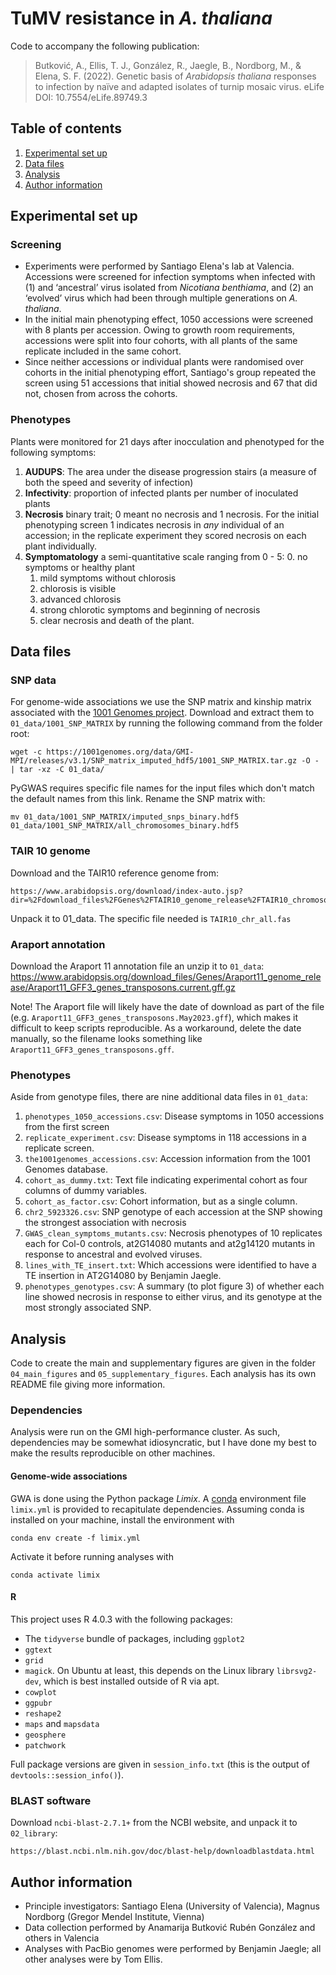 # TuMV resistance in *A. thaliana*

Code to accompany the following publication:

> Butković, A., Ellis, T. J., González, R., Jaegle, B., Nordborg, M., & Elena, S. F. (2022). Genetic basis of *Arabidopsis thaliana* responses to infection by naïve and adapted isolates of turnip mosaic virus. eLife DOI: 10.7554/eLife.89749.3

## Table of contents

1. [Experimental set up](#experimental-set-up)
3. [Data files](#data-files)
4. [Analysis](#analysis)
5. [Author information](#author-information)

## Experimental set up

### Screening

* Experiments were performed by Santiago Elena's lab at Valencia. Accessions were screened for infection symptoms when infected with (1) and ‘ancestral’ virus isolated from *Nicotiana benthiama*, and (2) an ‘evolved’ virus which had been through multiple generations on *A. thaliana*.
* In the initial main phenotyping effect, 1050 accessions were screened with 8 plants per accession. Owing to growth room requirements, accessions were split into four cohorts, with all plants of the same replicate included in the same cohort.
* Since neither accessions or individual plants were randomised over cohorts in the initial phenotyping effort, Santiago's group repeated the screen using 51 accessions that initial showed necrosis and 67 that did not, chosen from across the cohorts.

### Phenotypes

Plants were monitored for 21 days after inocculation and phenotyped for the following symptoms:

1. **AUDUPS**: The area under the disease progression stairs (a measure of both the speed and severity of infection)
2. **Infectivity**: proportion of infected plants per number of inoculated plants
3. **Necrosis** binary trait; 0 meant no necrosis and 1 necrosis. For the initial phenotyping screen 1 indicates necrosis in *any* individual of an accession; in the replicate experiment they scored necrosis on each plant individually.
4. **Symptomatology** a semi-quantitative scale ranging from 0 - 5:
    0. no symptoms or healthy plant
    1. mild symptoms without chlorosis
    2. chlorosis is visible
    3. advanced chlorosis
    4. strong chlorotic symptoms and beginning of necrosis
    5. clear necrosis and death of the plant.

## Data files

### SNP data

For genome-wide associations we use the SNP matrix and kinship matrix associated with the [1001 Genomes project](https://1001genomes.org/).
Download and extract them to `01_data/1001_SNP_MATRIX` by running the following command from the folder root:

```
wget -c https://1001genomes.org/data/GMI-MPI/releases/v3.1/SNP_matrix_imputed_hdf5/1001_SNP_MATRIX.tar.gz -O - | tar -xz -C 01_data/
```

PyGWAS requires specific file names for the input files which don't match the default names from this link. Rename the SNP matrix with:

```
mv 01_data/1001_SNP_MATRIX/imputed_snps_binary.hdf5 01_data/1001_SNP_MATRIX/all_chromosomes_binary.hdf5
```

### TAIR 10 genome

Download and the TAIR10 reference genome from:
```
https://www.arabidopsis.org/download/index-auto.jsp?dir=%2Fdownload_files%2FGenes%2FTAIR10_genome_release%2FTAIR10_chromosome_files
```

Unpack it to 01_data. The specific file needed is `TAIR10_chr_all.fas`

### Araport annotation

Download the Araport 11 annotation file an unzip it to `01_data`:
https://www.arabidopsis.org/download_files/Genes/Araport11_genome_release/Araport11_GFF3_genes_transposons.current.gff.gz

Note! The Araport file will likely have the date of download as part of the file
(e.g. `Araport11_GFF3_genes_transposons.May2023.gff`), which makes it difficult
to keep scripts reproducible. As a workaround, delete the date manually, so the
filename looks something like `Araport11_GFF3_genes_transposons.gff`.

### Phenotypes

Aside from genotype files, there are nine additional data files in `01_data`:

1. `phenotypes_1050_accessions.csv`: Disease symptoms in 1050 accessions from the first screen
2. `replicate_experiment.csv`: Disease symptoms in 118 accessions in a replicate screen.
3. `the1001genomes_accessions.csv`: Accession information from the 1001 Genomes database.
4. `cohort_as_dummy.txt`: Text file indicating experimental cohort as four columns of dummy variables.
5. `cohort_as_factor.csv`: Cohort information, but as a single column.
6. `chr2_5923326.csv`: SNP genotype of each accession at the SNP showing the 
    strongest association with necrosis
7. `GWAS_clean_symptoms_mutants.csv`: Necrosis phenotypes of 10 replicates each 
    for Col-0 controls, at2G14080 mutants and at2g14120 mutants in response to 
    ancestral and evolved viruses.
8. `lines_with_TE_insert.txt`: Which accessions were identified to have a TE
    insertion in AT2G14080 by Benjamin Jaegle.
9. `phenotypes_genotypes.csv`: A summary (to plot figure 3) of whether each line
    showed necrosis in response to either virus, and its genotype at the most 
    strongly associated SNP.

## Analysis

Code to create the main and supplementary figures are given in the folder `04_main_figures` and `05_supplementary_figures`.
Each analysis has its own README file giving more information.

### Dependencies

Analysis were run on the GMI high-performance cluster. As such, dependencies may be somewhat idiosyncratic, but I have done my best to make the results reproducible on other machines.

#### Genome-wide associations

GWA is done using the Python package *Limix*. A [conda](https://docs.conda.io/en/latest/) environment file `limix.yml` is provided to recapitulate dependencies. Assuming conda is installed on your machine, install the environment with
```
conda env create -f limix.yml
```
Activate it before running analyses with
```
conda activate limix
```

#### R

This project uses R 4.0.3 with the following packages:

- The `tidyverse` bundle of packages, including `ggplot2`
- `ggtext`
- `grid`
- `magick`. On Ubuntu at least, this depends on the Linux library `librsvg2-dev`, which is best installed outside of R via apt.
- `cowplot`
- `ggpubr`
- `reshape2`
- `maps` and `mapsdata`
- `geosphere` 
- `patchwork`

Full package versions are given in `session_info.txt` (this is the output of `devtools::session_info()`).

### BLAST software

Download `ncbi-blast-2.7.1+` from the NCBI website, and unpack it to `02_library`:
```
https://blast.ncbi.nlm.nih.gov/doc/blast-help/downloadblastdata.html
```

## Author information

* Principle investigators: Santiago Elena (University of Valencia), Magnus Nordborg (Gregor Mendel Institute, Vienna)
* Data collection performed by Anamarija Butković Rubén González and others in Valencia
* Analyses with PacBio genomes were performed by Benjamin Jaegle; all other analyses were by Tom Ellis.
